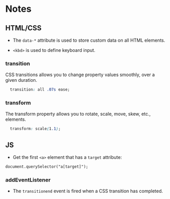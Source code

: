 # Notes

## HTML/CSS

- The `data-*` attribute is used to store custom data on all HTML elements.

- `<kbd>` is used to define keyboard input.

### transition

CSS transitions allows you to change property values smoothly, over a given duration.

```css
  transition: all .07s ease;
```

### transform

The transform property allows you to rotate, scale, move, skew, etc., elements.

```css
  transform: scale(1.1);
```

## JS

- Get the first `<a>` element that has a `target` attribute:

```html
document.querySelector("a[target]");
```

### addEventListener

- The `transitionend` event is fired when a CSS transition has completed.
